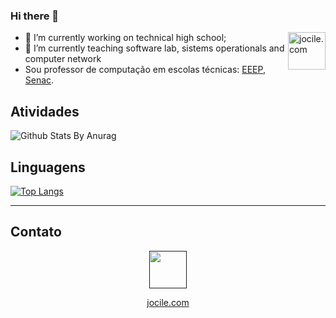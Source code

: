### Hi there 👋

  <a href="https://jocile.com">
    <img src="https://jocile.com/assets/img/avatar.jpg" align="right" alt="jocile.com" heigth="50" width="60">
  </a>

- 🔭 I’m currently working on technical high school;
- 🌱 I’m currently teaching software lab, sistems operationals and computer network
- Sou professor de computação em escolas técnicas: [EEEP](https://aulas.jocile.com/), [Senac](https://senac.jocile.com/).

## Atividades

![Github Stats By Anurag](https://github-readme-stats.vercel.app/api?username=jocile&show_icons=true&theme=cobalt)

## Linguagens

[![Top Langs](https://github-readme-stats.vercel.app/api/top-langs/?username=jocile&layout=compact)](https://github.com/anuraghazra/github-readme-stats)

---

## Contato

<div align="center">
  <a href=""https://www.linkedin.com/in/jocil%C3%A9-serra-56298838/">
    <img src="https://cdn.jsdelivr.net/gh/devicons/devicon/icons/linkedin/linkedin-original.svg" heigth="50" width="60">
  </a>

[jocile.com](https://jocile.com)

</div>

<!--
**jocile/jocile** is a ✨ _special_ ✨ repository because its `README.md` (this file) appears on your GitHub profile.
<details>
  <summary> <b> Things to know about me! (saiba mais sobre mim) </b> <i>(click to expand!)</i> </summary>


Here are some ideas to get you started:

- 🔭 I’m currently working on ...
- 🌱 I’m currently learning ...
- 👯 I’m looking to collaborate on ...
- 🤔 I’m looking for help with ...
- 💬 Ask me about ...
- 📫 How to reach me: ...
- 😄 Pronouns: ...
- ⚡ Fun fact: ...

</details>

template from: https://raw.githubusercontent.com/kautukkundan/Awesome-Profile-README-templates/master/dynamic-realtime/quadrified.md

-->
